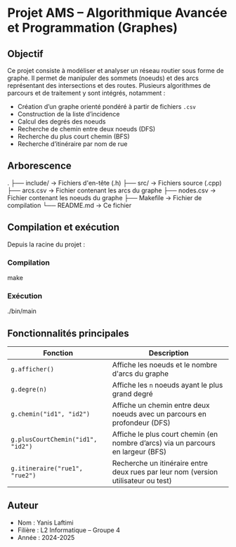 # Projet AMS – Algorithmique Avancée et Programmation (Graphes)

## Objectif

Ce projet consiste à modéliser et analyser un réseau routier sous forme de graphe. Il permet de manipuler des sommets (noeuds) et des arcs représentant des intersections et des routes. Plusieurs algorithmes de parcours et de traitement y sont intégrés, notamment :

- Création d’un graphe orienté pondéré à partir de fichiers `.csv`
- Construction de la liste d’incidence
- Calcul des degrés des noeuds
- Recherche de chemin entre deux noeuds (DFS)
- Recherche du plus court chemin (BFS)
- Recherche d’itinéraire par nom de rue

## Arborescence

.
├── include/         -> Fichiers d'en-tête (.h)
├── src/             -> Fichiers source (.cpp)
├── arcs.csv         -> Fichier contenant les arcs du graphe
├── nodes.csv        -> Fichier contenant les noeuds du graphe
├── Makefile         -> Fichier de compilation
└── README.md        -> Ce fichier

## Compilation et exécution

Depuis la racine du projet :

### Compilation

make

### Exécution

./bin/main

## Fonctionnalités principales

| Fonction                            | Description                                                                 |
|-------------------------------------|-----------------------------------------------------------------------------|
| `g.afficher()`                      | Affiche les noeuds et le nombre d'arcs du graphe                           |
| `g.degre(n)`                        | Affiche les `n` noeuds ayant le plus grand degré                           |
| `g.chemin("id1", "id2")`            | Affiche un chemin entre deux noeuds avec un parcours en profondeur (DFS)   |
| `g.plusCourtChemin("id1", "id2")`   | Affiche le plus court chemin (en nombre d’arcs) via un parcours en largeur (BFS) |
| `g.itineraire("rue1", "rue2")`      | Recherche un itinéraire entre deux rues par leur nom (version utilisateur ou test) |

## Auteur

- Nom : Yanis Laftimi  
- Filière : L2 Informatique – Groupe 4  
- Année : 2024-2025
